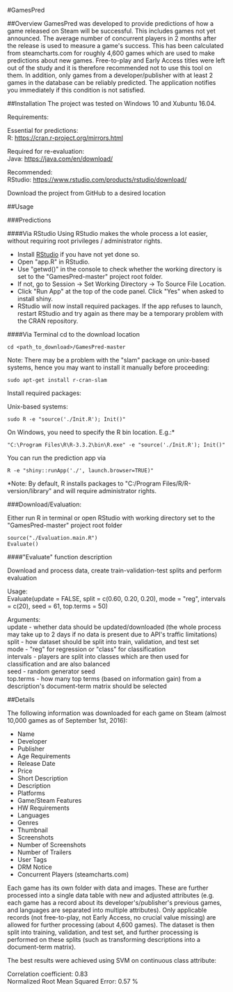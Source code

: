 #GamesPred

##Overview
GamesPred was developed to provide predictions of how a game released on Steam will be successful. This includes games not yet announced. The average number of concurrent players in 2 months after the release is used to measure a game's success. This has been calculated from steamcharts.com for roughly 4,600 games which are used to make predictions about new games. Free-to-play and Early Access titles were left out of the study and it is therefore recommended not to use this tool on them. In addition, only games from a developer/publisher with at least 2 games in the database can be reliably predicted. The application notifies you immediately if this condition is not satisfied.

##Installation
The project was tested on Windows 10 and Xubuntu 16.04.

Requirements:

Essential for predictions:  
R: https://cran.r-project.org/mirrors.html

Required for re-evaluation:  
Java: https://java.com/en/download/

Recommended:  
RStudio: https://www.rstudio.com/products/rstudio/download/

Download the project from GitHub to a desired location  

##Usage

###Predictions

####Via RStudio
Using RStudio makes the whole process a lot easier, without requiring root privileges / administrator rights.

* Install [RStudio](https://www.rstudio.com/products/rstudio/download/) if you have not yet done so.
* Open "app.R" in RStudio.
* Use "getwd()" in the console to check whether the working directory is set to the "GamesPred-master" project root folder.
* If not, go to Session -> Set Working Directory -> To Source File Location.
* Click "Run App" at the top of the code panel. Click "Yes" when asked to install shiny.
* RStudio will now install required packages. If the app refuses to launch, restart RStudio and try again as there may be a temporary problem with the CRAN repository.

####Via Terminal
cd to the download location

    cd <path_to_download>/GamesPred-master

Note: There may be a problem with the "slam" package on unix-based systems, hence you may want to install it manually before proceeding:

	sudo apt-get install r-cran-slam

Install required packages:

Unix-based systems:

    sudo R -e "source('./Init.R'); Init()"

On Windows, you need to specify the R bin location. E.g.:*

    "C:\Program Files\R\R-3.3.2\bin\R.exe" -e "source('./Init.R'); Init()"

You can run the prediction app via

    R -e "shiny::runApp('./', launch.browser=TRUE)"

*Note: By default, R installs packages to "C:/Program Files/R/R-version/library" and will require administrator rights.

###Download/Evaluation:

Either run R in terminal or open RStudio with working directory set to the "GamesPred-master" project root folder

    source("./Evaluation.main.R")
    Evaluate()

####"Evaluate" function description

Download and process data, create train-validation-test splits and perform evaluation

Usage:  
Evaluate(update = FALSE, split = c(0.60, 0.20, 0.20), mode = "reg", intervals = c(20), seed = 61, top.terms = 50)

Arguments:  
update - whether data should be updated/downloaded  (the whole process may take up to 2 days if no data is present due to API's traffic limitations)
split - how dataset should be split into train, validation, and test set  
mode - "reg" for regression or "class" for classification  
intervals - players are split into classes which are then used for classification and are also balanced  
seed - random generator seed  
top.terms - how many top terms (based on information gain) from a description's document-term matrix should be selected


##Details

The following information was downloaded for each game on Steam (almost 10,000 games as of September 1st, 2016):

* Name  
* Developer  
* Publisher  
* Age Requirements  
* Release Date  
* Price  
* Short Description  
* Description  
* Platforms  
* Game/Steam Features  
* HW Requirements  
* Languages  
* Genres  
* Thumbnail  
* Screenshots  
* Number of Screenshots  
* Number of Trailers  
* User Tags  
* DRM Notice  
* Concurrent Players (steamcharts.com)  

Each game has its own folder with data and images. These are further processed into a single data table with new and adjusted attributes (e.g. each game has a record about its developer's/publisher's previous games, and languages are separated into multiple attributes). Only applicable records (not free-to-play, not Early Access, no crucial value missing) are allowed for further processing (about 4,600 games). The dataset is then split into training, validation, and test set, and further processing is performed on these splits (such as transforming descriptions into a document-term matrix).

The best results were achieved using SVM on continuous class attribute:

Correlation coefficient: 0.83  
Normalized Root Mean Squared Error: 0.57 %